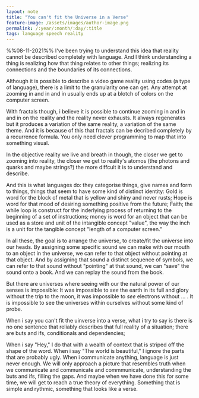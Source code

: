 ```yaml
---
layout: note
title: "You can't fit the Universe in a Verse"
feature-image: /assets/images/author-image.png
permalink: /:year/:month/:day/:title
tags: language speech reality
---
```


%%08-11-2021%%
I've been trying to understand this idea that reality cannot be described completely with language. And I think understanding a thing is realizing how that thing relates to other things; realizing its connections and the boundaries of its connections.

Although it is possible to describe a video game reality using codes (a type of language), there is a limit to the granularity one can get. Any attempt at zooming in and in and in usually ends up at a blotch of colors on the computer screen.

WIth fractals though, i believe it is possible to continue zooming in and in and in on the reality and the reality never exhausts. It always regenerates but it produces a variation of the same reality, a variation of the same theme. And it is because of this that fractals can be decribed completely by a recurrence formula. You only need clever programming to map that into something visual.

In the objective reality we live and breath in though, the closer we get to zooming into reality, the closer we get to reality's atomos (the photons and quarks and maybe strings?) the more diffcult it is to understand and describe.

And this is what languages do: they categorise things, give names and form to things, things that seem to have some kind of distinct identity: Gold is word for the block of metal that is yellow and shiny and never rusts; Hope is word for that mood of desiring something positive from the future; Faith; the while loop is construct for the inderlying process of returning to the beginning of a set of  instructions; money is word for an object that can be used as a store and unit of the intangible concept "value", the way the inch is a unit for the tangible concept "length of a computer screen."

In all these, the goal is to arrange the universe, to create/fit the universe into our heads. By assigning some specific sound we can make with our mouth to an object in the universe, we can refer to that object without pointing at that object. And by assigning that sound a distinct sequence of symbols, we can refer to that sound without "pointing" at that sound, we can "save" the sound onto a book. And we can replay the sound from the book.

But there are universes where seeing with our the natural power of our senses is impossible: It was impossible to _see_ the earth in its full and glory without the trip to the moon, it was impossible to _see_ electrons without ... . It is impossible to see the universes within ourselves without some kind of probe. 

When i say you can't fit the uinverse into a verse, what i try to say is there is no one sentence that reliably describes that full reality of a situation; there are buts and ifs, conditionals and dependencies; 

When i say "Hey," I do that with a wealth of context that is striped off the shape of the word. When i say "The world is beautiful," I ignore the parts that are probably ugly. When i communicate anything, language is just never enough. We will only approach a picture that resembles truth when we communicate and communicate and commmunicate, understanding the buts and ifs, filling the gaps. And maybe when we have done this for some time, we will get to reach a true theory of everything. Something that is simple and rythmic, something that looks like a verse.
